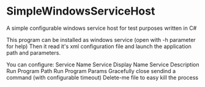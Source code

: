 # SimpleWindowsServiceHost
A simple configurable windows service host for test purposes written in C#

This program can be installed as windows service (open with -h parameter for help)
Then it read it's xml configuration file and launch the application path and parameters.

You can configure:
  Service Name
  Service Display Name
  Service Description
  Run Program Path
  Run Program Params
  Gracefully close sendind a command (with configurable timeout)
  Delete-me file to easy kill the process
